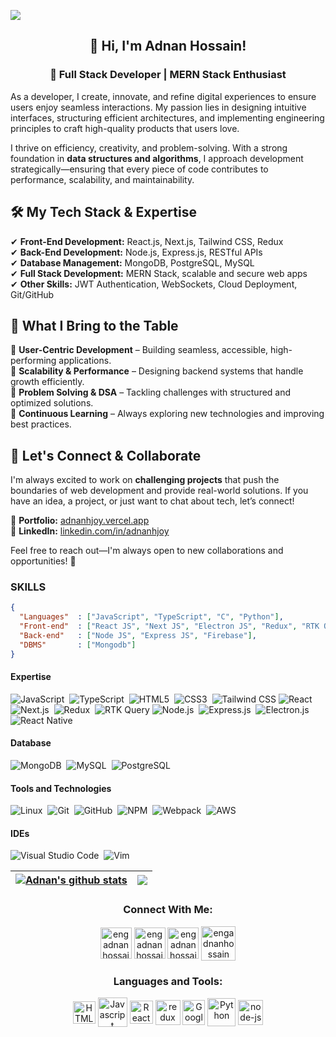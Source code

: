 ![](https://komarev.com/ghpvc/?username=engadnanhossain&color=blue)
<h2 align="center"> 👋 Hi, I'm Adnan Hossain! </h2>
<h3 align="center"> 🚀 Full Stack Developer | MERN Stack Enthusiast </h3>

As a developer, I create, innovate, and refine digital experiences to ensure users enjoy seamless interactions. My passion lies in designing intuitive interfaces, structuring efficient architectures, and implementing engineering principles to craft high-quality products that users love.  

I thrive on efficiency, creativity, and problem-solving. With a strong foundation in **data structures and algorithms**, I approach development strategically—ensuring that every piece of code contributes to performance, scalability, and maintainability.  

## 🛠️ My Tech Stack & Expertise  

✔ **Front-End Development:** React.js, Next.js, Tailwind CSS, Redux  
✔ **Back-End Development:** Node.js, Express.js, RESTful APIs  
✔ **Database Management:** MongoDB, PostgreSQL, MySQL  
✔ **Full Stack Development:** MERN Stack, scalable and secure web apps  
✔ **Other Skills:** JWT Authentication, WebSockets, Cloud Deployment, Git/GitHub    

## 🌟 What I Bring to the Table  

🔹 **User-Centric Development** – Building seamless, accessible, high-performing applications.  
🔹 **Scalability & Performance** – Designing backend systems that handle growth efficiently.  
🔹 **Problem Solving & DSA** – Tackling challenges with structured and optimized solutions.  
🔹 **Continuous Learning** – Always exploring new technologies and improving best practices.  

## 📌 Let's Connect & Collaborate  

I'm always excited to work on **challenging projects** that push the boundaries of web development and provide real-world solutions. If you have an idea, a project, or just want to chat about tech, let’s connect!  

📌 **Portfolio:** [adnanhjoy.vercel.app](https://adnanhjoy.vercel.app)  
📌 **LinkedIn:** [linkedin.com/in/adnanhjoy](https://linkedin.com/in/adnanhjoy)  

Feel free to reach out—I'm always open to new collaborations and opportunities! 🚀  



###  SKILLS

```json
{
  "Languages"  : ["JavaScript", "TypeScript", "C", "Python"],
  "Front-end"  : ["React JS", "Next JS", "Electron JS", "Redux", "RTK Query"],
  "Back-end"   : ["Node JS", "Express JS", "Firebase"],
  "DBMS"       : ["Mongodb"]
}
```

#### Expertise

![JavaScript](https://img.shields.io/badge/JavaScript-F7DF1E?style=for-the-badge&logo=javascript&logoColor=black)&nbsp;
![TypeScript](https://img.shields.io/badge/TypeScript-3178C6?style=for-the-badge&logo=typescript&logoColor=white)&nbsp;
![HTML5](https://img.shields.io/badge/HTML5-E34F26?style=for-the-badge&logo=html5&logoColor=white)&nbsp;
![CSS3](https://img.shields.io/badge/CSS3-1572B6?style=for-the-badge&logo=css3&logoColor=white)&nbsp;
![Tailwind CSS](https://img.shields.io/badge/Tailwind_CSS-38B2AC?style=for-the-badge&logo=tailwind-css&logoColor=white)
![React](https://img.shields.io/badge/React-20232A?style=for-the-badge&logo=react&logoColor=61DAFB)&nbsp;
![Next.js](https://img.shields.io/badge/Next.js-000000?style=for-the-badge&logo=next.js&logoColor=white)&nbsp;
![Redux](https://img.shields.io/badge/Redux-764ABC?style=for-the-badge&logo=redux&logoColor=white)&nbsp;
![RTK Query](https://img.shields.io/badge/RTK_Query-764ABC?style=for-the-badge&logo=redux&logoColor=white)
![Node.js](https://img.shields.io/badge/Node.js-43853D?style=for-the-badge&logo=node.js&logoColor=white)&nbsp;
![Express.js](https://img.shields.io/badge/Express.js-404D59?style=for-the-badge)&nbsp;
![Electron.js](https://img.shields.io/badge/Electron.js-47848F?style=for-the-badge&logo=electron&logoColor=white)
![React Native](https://img.shields.io/badge/React_Native-20232A?style=for-the-badge&logo=react&logoColor=61DAFB)



#### Database

![MongoDB](https://img.shields.io/badge/MongoDB-4EA94B?style=for-the-badge&logo=mongodb&logoColor=white)&nbsp;
![MySQL](https://img.shields.io/badge/MySQL-00000F?style=for-the-badge&logo=mysql&logoColor=white)&nbsp;
![PostgreSQL](https://img.shields.io/badge/PostgreSQL-316192?style=for-the-badge&logo=postgresql&logoColor=white)&nbsp;

#### Tools and Technologies

![Linux](https://img.shields.io/badge/Linux-FCC624?style=for-the-badge&logo=linux&logoColor=black)&nbsp;
![Git](https://img.shields.io/badge/GIT-E44C30?style=for-the-badge&logo=git&logoColor=white)&nbsp;
![GitHub](https://img.shields.io/badge/GitHub-181717?style=for-the-badge&logo=github&logoColor=white)&nbsp;
![NPM](https://img.shields.io/badge/NPM-CB3837?style=for-the-badge&logo=npm&logoColor=white)&nbsp;
![Webpack](https://img.shields.io/badge/Webpack-8DD6F9?style=for-the-badge&logo=webpack&logoColor=black)&nbsp; 
![AWS](https://img.shields.io/badge/AWS-232F3E?style=for-the-badge&logo=amazon-aws&logoColor=white)&nbsp;

#### IDEs

![Visual Studio Code](https://img.shields.io/badge/Visual%20Studio%20Code-0078d7.svg?style=for-the-badge&logo=visual-studio-code&logoColor=white)&nbsp;
![Vim](https://img.shields.io/badge/VIM-%2311AB00.svg?style=for-the-badge&logo=vim&logoColor=white)&nbsp;


| <a href="https://github.com/adnanhjoy/github-readme-stats"><img align="center" src="https://github-readme-stats.vercel.app/api?username=adnanhjoy&show_icons=true&include_all_commits=true&theme=buefy&hide_border=true" alt="Adnan's github stats" /></a> | <a href="https://github.com/adnanhjoy/github-readme-stats"><img align="center" src="https://github-readme-stats.vercel.app/api/top-langs/?username=adnanhjoy&layout=compact&theme=buefy&hide_border=true" /></a> |
| ------------- | ------------- |


<h3 align="center"> Connect With Me: </h3>
<p align="center">
<a href="https://www.linkedin.com/in/adnanhjoy" target="blank"><img align="center" src="https://img.icons8.com/color/512/linkedin.png" alt="engadnanhossain" height="50" width="50" /></a>
<a href="https://www.facebook.com/engr.adnanhossain" target="blank"><img align="center" src="https://img.icons8.com/fluency/512/facebook-new.png" alt="engadnanhossain" height="50" width="50" /></a>
<a href="https://instagram.com/adnanhjoy" target="blank"><img align="center" src="https://img.icons8.com/fluency/512/instagram-new.png" alt="engadnanhossain" height="50" width="50" /></a>
<a href="https://twitter.com/adnanhjoy" target="blank"><img align="center" src="https://img.icons8.com/color/512/twitter.png" alt="engadnanhossain" height="55" width="55" /></a>
</p>

<h3 align="center"> Languages and Tools: </h3>
<p align="center">
<a href="https://html.com/" target="blank"><img align="center" src="https://img.icons8.com/external-tal-revivo-shadow-tal-revivo/512/external-html-5-is-a-software-solution-stack-that-defines-the-properties-and-behaviors-of-web-page-logo-shadow-tal-revivo.png" alt="HTML" height="36" width="36" /></a>
<a href="https://www.javascript.com" target="blank"><img align="center" src="https://img.icons8.com/color/512/javascript.png" alt="Javascript" height="47" width="47" /></a>
<a href="https://react.dev/" target="blank"><img align="center" src="https://img.icons8.com/color/240/000000/react-native.png" alt="React Native Programming" height="37" width="37" /></a>
<a href="https://www.redux-toolkit.js.org" target="blank"><img width="40" height="40" align="center" src="https://img.icons8.com/color/48/redux.png" alt="redux"/></a>
<a href="https://firebase.google.com/" target="blank"><img align="center" src="https://img.icons8.com/color/240/000000/google-firebase-console.png" alt="Google Firebase" height="40" width="36" /></a>
<a href="https://www.python.org/" target="blank"><img align="center" src="https://img.icons8.com/color/512/python.png" alt="Python" height="45" width="45" /></a>
<a href="https://nodejs.org/" target="blank"><img width="40" height="40" align="center" src="https://img.icons8.com/fluency/48/node-js.png" alt="node-js"/></a>


</p>

</br>
